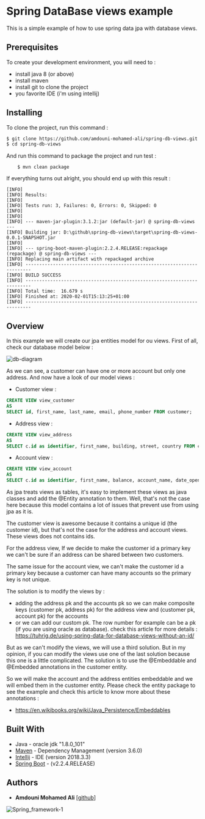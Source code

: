 # Spring DataBase views example

This is a simple example of how to use spring data jpa with database views.

## Prerequisites

To create your development environment, you will need to :

- install java 8 (or above)
- install maven
- install git to clone the project
- you favorite IDE (i'm using intellij) 

## Installing

To clone the project, run this command :

```bash
$ git clone https://github.com/amdouni-mohamed-ali/spring-db-views.git
$ cd spring-db-views
```

And run this command to package the project and run test :

```
    $ mvn clean package
```

If everything turns out alright, you should end up with this result :

```log
[INFO]
[INFO] Results:
[INFO]
[INFO] Tests run: 3, Failures: 0, Errors: 0, Skipped: 0
[INFO]
[INFO]
[INFO] --- maven-jar-plugin:3.1.2:jar (default-jar) @ spring-db-views ---
[INFO] Building jar: D:\github\spring-db-views\target\spring-db-views-0.0.1-SNAPSHOT.jar
[INFO]
[INFO] --- spring-boot-maven-plugin:2.2.4.RELEASE:repackage (repackage) @ spring-db-views ---
[INFO] Replacing main artifact with repackaged archive
[INFO] ------------------------------------------------------------------------
[INFO] BUILD SUCCESS
[INFO] ------------------------------------------------------------------------
[INFO] Total time:  16.679 s
[INFO] Finished at: 2020-02-01T15:13:25+01:00
[INFO] ------------------------------------------------------------------------
```

## Overview

In this example we will create our jpa entities model for ou views. First of all, check our database model below :

![db-diagram](https://user-images.githubusercontent.com/16627692/73593645-9dee9380-4506-11ea-9f6d-f2050edc0e13.jpg)

As we can see, a customer can have one or more account but only one address. And now have a look of our model views :

* Customer view :
```sql
CREATE VIEW view_customer
AS
SELECT id, first_name, last_name, email, phone_number FROM customer;
```

* Address view :
```sql
CREATE VIEW view_address
AS
SELECT c.id as identifier, first_name, building, street, country FROM customer c INNER JOIN address a WHERE c.id = a.customer_id;
```

* Account view :
```sql
CREATE VIEW view_account
AS
SELECT c.id as identifier, first_name, balance, account_name, date_opened FROM customer c INNER JOIN account a WHERE c.id = a.customer_id;
```

As jpa treats views as tables, it's easy to implement these views as java classes and add the @Entity annotation to them. Well, that's not the case here because
this model contains a lot of issues that prevent use from using jpa as it is.

The customer view is awesome because it contains a unique id (the customer id), but that's not the case for the address and account views. These views does not contains
ids. 

For the address view, If we decide to make the customer id a primary key we can't be sure if an address can be shared between two customers.

The same issue for the account view, we can't make the customer id a primary key because a customer can have many accounts so the primary key is not unique.

The solution is to modify the views by :
- adding the address pk and the accounts pk so we can make composite keys (customer pk, address pk) for the address view and (customer pk, account pk) for the accounts
- or we can add our custom pk. The row number for example can be a pk (if you are using oracle as database). check this article for more details :
https://tuhrig.de/using-spring-data-for-database-views-without-an-id/

But as we can't modify the views, we will use a third solution. But in my opinion, if you can modify the views use one of the last solution because this one is a little
complicated. The solution is to use the @Embeddable and @Embedded annotations in the customer entity.

So we will make the account and the address entities embeddable and we will embed them in the customer entity. Please check the entity package to see the example
and check this article to know more about these annotations :

- https://en.wikibooks.org/wiki/Java_Persistence/Embeddables

## Built With

* Java - oracle jdk "1.8.0_101"
* [Maven](https://maven.apache.org/) - Dependency Management (version 3.6.0)
* [Intellij](https://www.jetbrains.com/) - IDE (version 2018.3.3)
* [Spring Boot](https://spring.io/projects/spring-boot) - (v2.2.4.RELEASE)


## Authors

* **Amdouni Mohamed Ali** [[github](https://github.com/amdouni-mohamed-ali)]

![Spring_framework-1](https://user-images.githubusercontent.com/16627692/72637378-7671c580-3961-11ea-8d00-3f5624480783.png)
